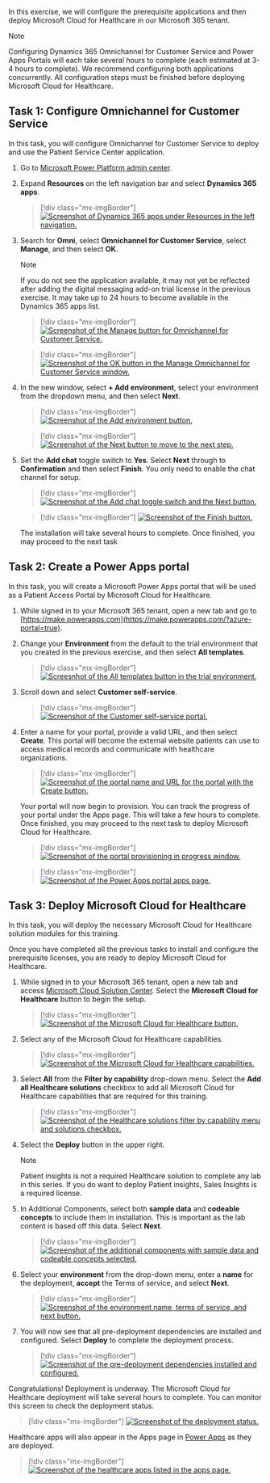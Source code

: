 In this exercise, we will configure the prerequisite applications and then deploy Microsoft Cloud for Healthcare in our Microsoft 365 tenant.

> [!NOTE]
> Configuring Dynamics 365 Omnichannel for Customer Service and Power Apps Portals will each take several hours to complete (each estimated at 3-4 hours to complete). We recommend configuring both applications concurrently. All configuration steps must be finished before deploying Microsoft Cloud for Healthcare.

## Task 1: Configure Omnichannel for Customer Service

In this task, you will configure Omnichannel for Customer Service to deploy and use the Patient Service Center application.

1.  Go to [Microsoft Power Platform admin center](https://admin.powerplatform.microsoft.com/?azure-portal=true).

1.  Expand **Resources** on the left navigation bar and select **Dynamics 365 apps**.

	> [!div class="mx-imgBorder"]
	> [![Screenshot of Dynamics 365 apps under Resources in the left navigation.](../media/dynamics-365-apps.png)](../media/dynamics-365-apps.png#lightbox)

1.  Search for **Omni**, select **Omnichannel for Customer Service**, select **Manage**, and then select **OK**.

	> [!NOTE]
	> If you do not see the application available, it may not yet be reflected after adding the digital messaging add-on trial license in the previous exercise. It may take up to 24 hours to become available in the Dynamics 365 apps list.

	> [!div class="mx-imgBorder"]
	> [![Screenshot of the Manage button for Omnichannel for Customer Service.](../media/manage.png)](../media/manage.png#lightbox)

	> [!div class="mx-imgBorder"]
	> [![Screenshot of the OK button in the Manage Omnichannel for Customer Service window.](../media/ok-button.png)](../media/ok-button.png#lightbox)

1.  In the new window, select **+ Add environment**, select your environment from the dropdown menu, and then select **Next**.

	> [!div class="mx-imgBorder"]
	> [![Screenshot of the Add environment button.](../media/add-environment.png)](../media/add-environment.png#lightbox)

	> [!div class="mx-imgBorder"]
	> [![Screenshot of the Next button to move to the next step.](../media/next.png)](../media/next.png#lightbox)

1.  Set the **Add chat** toggle switch to **Yes**. Select **Next** through to **Confirmation** and then select **Finish**. You only need to enable the chat channel for setup.

	> [!div class="mx-imgBorder"]
	> [![Screenshot of the Add chat toggle switch and the Next button.](../media/chat.png)](../media/chat.png#lightbox)

	> [!div class="mx-imgBorder"]
	> [![Screenshot of the Finish button.](../media/finish.png)](../media/finish.png#lightbox)

    The installation will take several hours to complete. Once finished, you may proceed to the next task

## Task 2: Create a Power Apps portal

In this task, you will create a Microsoft Power Apps portal that will be used as a Patient Access Portal by Microsoft Cloud for Healthcare.

1.  While signed in to your Microsoft 365 tenant, open a new tab and go to [https://make.powerapps.com](https://make.powerapps.com/?azure-portal=true).

1.  Change your **Environment** from the default to the trial environment that you created in the previous exercise, and then select **All templates**.

	> [!div class="mx-imgBorder"]
	> [![Screesnhot of the All templates button in the trial environment.](../media/all-templates.png)](../media/all-templates.png#lightbox)

1.  Scroll down and select **Customer self-service**.

	> [!div class="mx-imgBorder"]
	> [![Screenshot of the Customer self-service portal.](../media/customer-self-service.png)](../media/customer-self-service.png#lightbox)

1.  Enter a name for your portal, provide a valid URL, and then select **Create**. This portal will become the external website patients can use to access medical records and communicate with healthcare organizations.

	> [!div class="mx-imgBorder"]
	> [![Screenshot of the portal name and URL for the portal with the Create button.](../media/create.png)](../media/create.png#lightbox)

    Your portal will now begin to provision.  You can track the progress of your portal under the Apps page.  This will take a few hours to complete. Once finished, you may proceed to the next task to deploy Microsoft Cloud for Healthcare.

	> [!div class="mx-imgBorder"]
	> [![Screenshot of the portal provisioning in progress window.](../media/provision-progress.png)](../media/provision-progress.png#lightbox)

	> [!div class="mx-imgBorder"]
	> [![Screenshot of the Power Apps portal apps page.](../media/apps-page.png)](../media/apps-page.png#lightbox)

## Task 3: Deploy Microsoft Cloud for Healthcare

In this task, you will deploy the necessary Microsoft Cloud for Healthcare solution modules for this training.

Once you have completed all the previous tasks to install and configure the prerequisite licenses, you are ready to deploy Microsoft Cloud for Healthcare.

1.  While signed in to your Microsoft 365 tenant, open a new tab and access [Microsoft Cloud Solution Center](https://solutions.microsoft.com/?azure-portal=true). Select the **Microsoft Cloud for Healthcare** button to begin the setup.

	> [!div class="mx-imgBorder"]
	> [![Screenshot of the Microsoft Cloud for Healthcare button.](../media/cloud-for-healthcare.png)](../media/cloud-for-healthcare.png#lightbox)

1.  Select any of the Microsoft Cloud for Healthcare capabilities.

	> [!div class="mx-imgBorder"]
	> [![Screenshot of the Microsoft Cloud for Healthcare capabilities.](../media/capabilities.png)](../media/capabilities.png#lightbox)

1.  Select **All** from the **Filter by capability** drop-down menu. Select the **Add all Healthcare solutions** checkbox to add all Microsoft Cloud for Healthcare capabilities that are required for this training.

	> [!div class="mx-imgBorder"]
	> [![Screenshot of the Healthcare solutions filter by capability menu and solutions checkbox.](../media/healthcare-solutions.png)](../media/healthcare-solutions.png#lightbox)

1.  Select the **Deploy** button in the upper right.

	> [!NOTE]
	> Patient insights is not a required Healthcare solution to complete any lab in this series. If you do want to deploy Patient insights, Sales Insights is a required license.

1.  In Additional Components, select both **sample data** and **codeable concepts** to include them in installation. This is important as the lab content is based off this data. Select **Next**.

	> [!div class="mx-imgBorder"]
	> [![Screenshot of the additional components with sample data and codeable concepts selected.](../media/additional-components.png)](../media/additional-components.png#lightbox)

1.  Select your **environment** from the drop-down menu, enter a **name** for the deployment, **accept** the Terms of service, and select **Next**.

	> [!div class="mx-imgBorder"]
	> [![Screenshot of the environment name, terms of service, and next button.](../media/deployment-accept-next.png)](../media/deployment-accept-next.png#lightbox)

1.  You will now see that all pre-deployment dependencies are installed and configured. Select **Deploy** to complete the deployment process.

	> [!div class="mx-imgBorder"]
	> [![Screenshot of the pre-deployment dependencies installed and configured.](../media/deployment-process.png)](../media/deployment-process.png#lightbox)

Congratulations! Deployment is underway. The Microsoft Cloud for Healthcare deployment will take several hours to complete. You can monitor this screen to check the deployment status.

> [!div class="mx-imgBorder"]
> [![Screenshot of the deployment status.](../media/deployment-status.png)](../media/deployment-status.png#lightbox)

Healthcare apps will also appear in the Apps page in [Power Apps](https://make.powerapps.com/?azure-portal=true) as they are deployed.

> [!div class="mx-imgBorder"]
> [![Screenshot of the healthcare apps listed in the apps page.](../media/healthcare-apps-page.png)](../media/healthcare-apps-page.png#lightbox)
